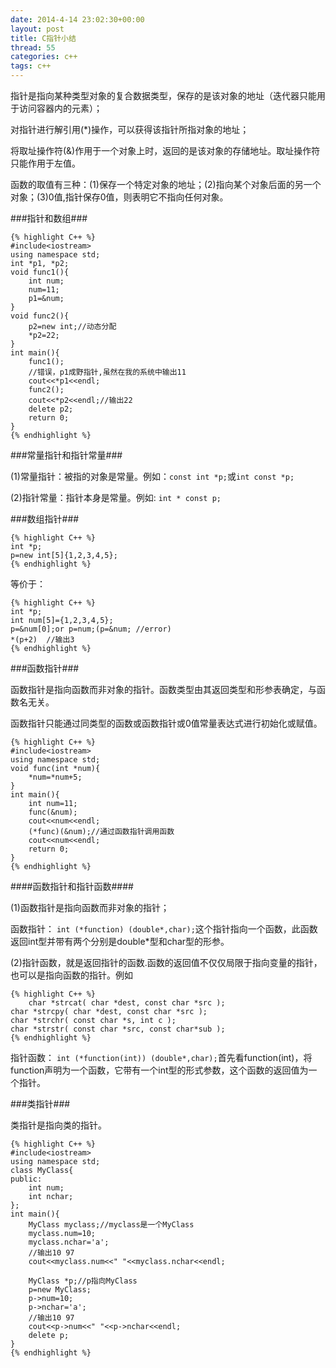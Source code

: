 ```yaml
---
date: 2014-4-14 23:02:30+00:00
layout: post
title: C指针小结
thread: 55
categories: c++
tags: c++
---
```


 指针是指向某种类型对象的复合数据类型，保存的是该对象的地址（迭代器只能用于访问容器内的元素）；
 
 对指针进行解引用(*)操作，可以获得该指针所指对象的地址；
 
 将取址操作符(&)作用于一个对象上时，返回的是该对象的存储地址。取址操作符只能作用于左值。
 
函数的取值有三种：(1)保存一个特定对象的地址；(2)指向某个对象后面的另一个对象；(3)0值,指针保存0值，则表明它不指向任何对象。

###指针和数组###
 
	{% highlight C++ %}
	#include<iostream>
	using namespace std;
	int *p1, *p2;
	void func1(){
		int num;
		num=11;
		p1=&num;
	}
	void func2(){
		p2=new int;//动态分配
		*p2=22;
	}
	int main(){
		func1();
		//错误，p1成野指针,虽然在我的系统中输出11
		cout<<*p1<<endl;
		func2();
		cout<<*p2<<endl;//输出22
		delete p2;
		return 0;
	} 
	{% endhighlight %}
 
###常量指针和指针常量###

(1)常量指针：被指的对象是常量。例如：`const int *p;`或`int const *p;`

(2)指针常量：指针本身是常量。例如: `int * const p;`

###数组指针###

	{% highlight C++ %}
	int *p;
	p=new int[5]{1,2,3,4,5};
	{% endhighlight %}	
	
等价于：
	
	{% highlight C++ %}
	int *p;
	int num[5]={1,2,3,4,5};
	p=&num[0];or p=num;(p=&num; //error)
	*(p+2)  //输出3
	{% endhighlight %}	
 
###函数指针###

函数指针是指向函数而非对象的指针。函数类型由其返回类型和形参表确定，与函数名无关。

函数指针只能通过同类型的函数或函数指针或0值常量表达式进行初始化或赋值。

	{% highlight C++ %}
	#include<iostream>
	using namespace std;
	void func(int *num){
		*num=*num+5;
	}
	int main(){
		int num=11;
		func(&num);
		cout<<num<<endl;
		(*func)(&num);//通过函数指针调用函数
		cout<<num<<endl;
		return 0;
	}
	{% endhighlight %}
	
####函数指针和指针函数####

(1)函数指针是指向函数而非对象的指针；

函数指针： `int (*function) (double*,char);`这个指针指向一个函数，此函数返回int型并带有两个分别是double*型和char型的形参。

(2)指针函数，就是返回指针的函数.函数的返回值不仅仅局限于指向变量的指针，也可以是指向函数的指针。例如

	{% highlight C++ %}
		char *strcat( char *dest, const char *src );
	char *strcpy( char *dest, const char *src );
	char *strchr( const char *s, int c );
	char *strstr( const char *src, const char*sub );
	{% endhighlight %}

指针函数： `int (*function(int)) (double*,char);`首先看function(int)，将function声明为一个函数，它带有一个int型的形式参数，这个函数的返回值为一个指针。

###类指针###

类指针是指向类的指针。

	{% highlight C++ %}
	#include<iostream>
	using namespace std;
	class MyClass{
	public:
		int num;
		int nchar;
	};
	int main(){
		MyClass myclass;//myclass是一个MyClass
		myclass.num=10;
		myclass.nchar='a';
		//输出10 97
		cout<<myclass.num<<" "<<myclass.nchar<<endl;

		MyClass *p;//p指向MyClass
		p=new MyClass;
		p->num=10;
		p->nchar='a';
		//输出10 97
		cout<<p->num<<" "<<p->nchar<<endl;
		delete p;
	}
	{% endhighlight %}



